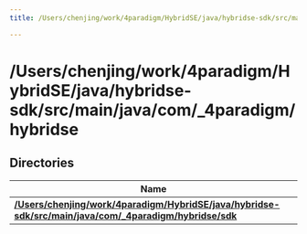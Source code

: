 ```yaml
---
title: /Users/chenjing/work/4paradigm/HybridSE/java/hybridse-sdk/src/main/java/com/_4paradigm/hybridse

---
```

# /Users/chenjing/work/4paradigm/HybridSE/java/hybridse-sdk/src/main/java/com/_4paradigm/hybridse

## Directories

| Name           |
| -------------- |
| **[/Users/chenjing/work/4paradigm/HybridSE/java/hybridse-sdk/src/main/java/com/_4paradigm/hybridse/sdk](/hybridse/usage/api/c++/Files/dir_e1403ed4da531ab49eb73f6b381dbb91.md#dir-/users/chenjing/work/4paradigm/hybridse/java/hybridse-sdk/src/main/java/com/_4paradigm/hybridse/sdk)**  |







